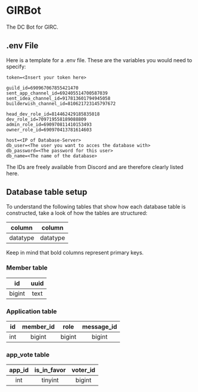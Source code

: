 # GIRBot
The DC Bot for GIRC.

## .env File
Here is a template for a .env file. These are the variables you would need to specify:
```
token=<Insert your token here>

guild_id=690967067855421470
sent_app_channel_id=692405514700587039
sent_idea_channel_id=917813601794945058
builderwish_channel_id=810621723145797672

head_dev_role_id=814462429185835018
dev_role_id=709719558189088809
admin_role_id=690970811410153493
owner_role_id=690970413781614603

host=<IP of Database-Server>
db_user=<The user you want to acces the database with>
db_password=<The password for this user>
db_name=<The name of the database>
```
The IDs are freely available from Discord and are therefore clearly listed here.

## Database table setup

To understand the following tables that show how each database table is constructed, take a look of how the tables are structured:

| **column** |  column  |
|:----------:|:--------:|
|  datatype  | datatype |

Keep in mind that bold columns represent primary keys.

### Member table

| **id** | uuid |
|:------:|:----:|
| bigint | text |

### Application table

| **id** | member_id |  role  | message_id |
|:------:|:---------:|:------:|:----------:|
|  int   |  bigint   | bigint |   bigint   |

### app_vote table

| **app_id** | is_in_favor | voter_id |
|:----------:|:-----------:|:--------:|
|    int     |   tinyint   |  bigint  |